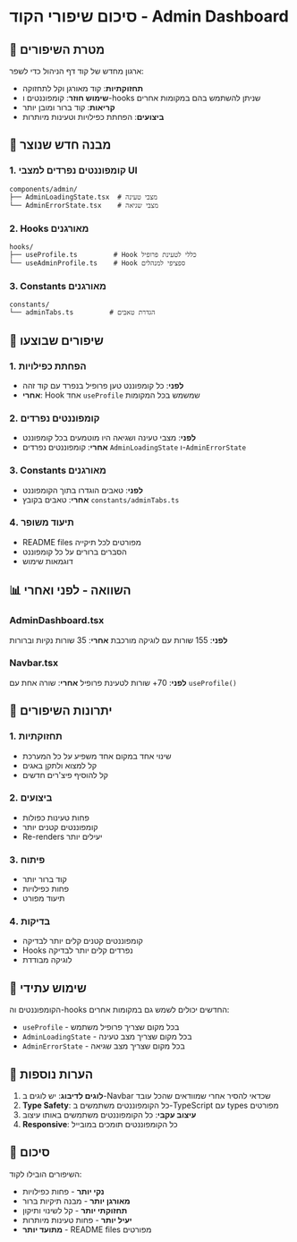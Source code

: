 # סיכום שיפורי הקוד - Admin Dashboard

## 🎯 מטרת השיפורים
ארגון מחדש של קוד דף הניהול כדי לשפר:
- **תחזוקתיות**: קוד מאורגן וקל לתחזוקה
- **שימוש חוזר**: קומפוננטים ו-hooks שניתן להשתמש בהם במקומות אחרים
- **קריאות**: קוד ברור ומובן יותר
- **ביצועים**: הפחתת כפילויות וטעינות מיותרות

## 📁 מבנה חדש שנוצר

### 1. **קומפוננטים נפרדים למצבי UI**
```
components/admin/
├── AdminLoadingState.tsx  # מצבי טעינה
└── AdminErrorState.tsx    # מצבי שגיאה
```

### 2. **Hooks מאורגנים**
```
hooks/
├── useProfile.ts         # Hook כללי לטעינת פרופיל
└── useAdminProfile.ts    # Hook ספציפי למנהלים
```

### 3. **Constants מאורגנים**
```
constants/
└── adminTabs.ts         # הגדרת טאבים
```

## 🔧 שיפורים שבוצעו

### 1. **הפחתת כפילויות**
- **לפני**: כל קומפוננט טען פרופיל בנפרד עם קוד זהה
- **אחרי**: Hook אחד `useProfile` שמשמש בכל המקומות

### 2. **קומפוננטים נפרדים**
- **לפני**: מצבי טעינה ושגיאה היו מוטמעים בכל קומפוננט
- **אחרי**: קומפוננטים נפרדים `AdminLoadingState` ו-`AdminErrorState`

### 3. **Constants מאורגנים**
- **לפני**: טאבים הוגדרו בתוך הקומפוננט
- **אחרי**: טאבים בקובץ `constants/adminTabs.ts`

### 4. **תיעוד משופר**
- README files מפורטים לכל תיקייה
- הסברים ברורים על כל קומפוננט
- דוגמאות שימוש

## 📊 השוואה - לפני ואחרי

### AdminDashboard.tsx
**לפני**: 155 שורות עם לוגיקה מורכבת
**אחרי**: 35 שורות נקיות וברורות

### Navbar.tsx
**לפני**: 70+ שורות לטעינת פרופיל
**אחרי**: שורה אחת עם `useProfile()`

## 🚀 יתרונות השיפורים

### 1. **תחזוקתיות**
- שינוי אחד במקום אחד משפיע על כל המערכת
- קל למצוא ולתקן באגים
- קל להוסיף פיצ'רים חדשים

### 2. **ביצועים**
- פחות טעינות כפולות
- קומפוננטים קטנים יותר
- Re-renders יעילים יותר

### 3. **פיתוח**
- קוד ברור יותר
- פחות כפילויות
- תיעוד מפורט

### 4. **בדיקות**
- קומפוננטים קטנים קלים יותר לבדיקה
- Hooks נפרדים קלים יותר לבדיקה
- לוגיקה מבודדת

## 🔄 שימוש עתידי

הקומפוננטים וה-hooks החדשים יכולים לשמש גם במקומות אחרים:

- `useProfile` - בכל מקום שצריך פרופיל משתמש
- `AdminLoadingState` - בכל מקום שצריך מצב טעינה
- `AdminErrorState` - בכל מקום שצריך מצב שגיאה

## 📝 הערות נוספות

1. **לוגים לדיבוג**: יש לוגים ב-Navbar שכדאי להסיר אחרי שמוודאים שהכל עובד
2. **Type Safety**: כל הקומפוננטים משתמשים ב-TypeScript עם types מפורטים
3. **עיצוב עקבי**: כל הקומפוננטים משתמשים באותו עיצוב
4. **Responsive**: כל הקומפוננטים תומכים במובייל

## 🎉 סיכום

השיפורים הובילו לקוד:
- **נקי יותר** - פחות כפילויות
- **מאורגן יותר** - מבנה תיקיות ברור
- **תחזוקתי יותר** - קל לשינוי ותיקון
- **יעיל יותר** - פחות טעינות מיותרות
- **מתועד יותר** - README files מפורטים 